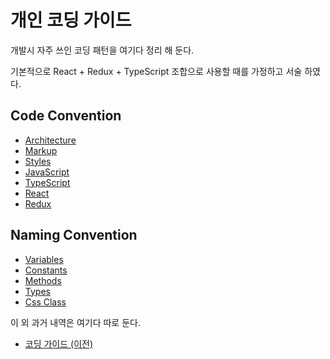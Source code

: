 # 개인 코딩 가이드
개발시 자주 쓰인 코딩 패턴을 여기다 정리 해 둔다.

기본적으로 React + Redux + TypeScript 조합으로 사용할 때를 가정하고 서술 하였다.

## Code Convention

* [Architecture](convention/architecture.md)
* [Markup](convention/markup.md)
* [Styles](convention/styles.md)
* [JavaScript](convention/javascript.md)
* [TypeScript](convention/typescript.md)
* [React](convention/react.md)
* [Redux](convention/redux.md)

## Naming Convention

* [Variables](naming/variables.md)
* [Constants](naming/constants.md)
* [Methods](naming/methods.md)
* [Types](naming/types.md)
* [Css Class](naming/cssclass.md)

이 외 과거 내역은 여기다 따로 둔다.

* [코딩 가이드 (이전)](legacy.md)
